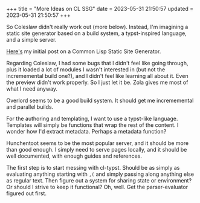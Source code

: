 +++
title = "More Ideas on CL SSG"
date = 2023-05-31 21:50:57
updated = 2023-05-31 21:50:57
+++

So Coleslaw didn't really work out (more below).
Instead, I'm imagining a static site generator based on
a build system,
a typst-inspired language,
and a simple server.

[Here's](@/cl-ssg.md)
my initial post on a Common Lisp Static Site Generator.

Regarding Coleslaw,
I had some bugs that I didn't feel like going through,
plus it loaded a lot of modules I wasn't interested in
(but not the incrememental build one?),
and I didn't feel like learning all about it.
Even the preview didn't work properly.
So I just let it be.
Zola gives me most of what I need anyway.

Overlord seems to be a good build system.
It should get me incrememental and parallel builds.

For the authoring and templating,
I want to use a typst-like language.
Templates will simply be functions that wrap
the rest of the content.
I wonder how I'd extract metadata.
Perhaps a metadata function?

Hunchentoot seems to be the most popular server,
and it should be more than good enough.
I simply need to serve pages locally,
and it should be well documented,
with enough guides and references.

The first step is to start messing with cl-typst.
Should be as simply as evaluating anything starting with `,(`
and simply passing along anything else as regular text.
Then figure out a system for sharing state or environment?
Or should I strive to keep it functional?
Oh, well. Get the parser-evaluator figured out first.
